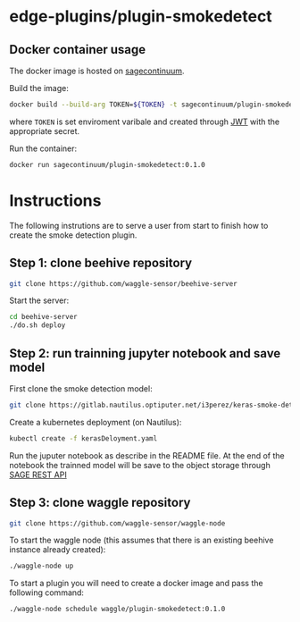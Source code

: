 # edge-plugins/plugin-smokedetect

Docker container usage
-------------
The docker image is hosted on [sagecontinuum](https://hub.docker.com/orgs/sagecontinuum).

Build the image:
```bash
docker build --build-arg TOKEN=${TOKEN} -t sagecontinuum/plugin-smokedetect:0.1.0 .
```
where `TOKEN` is set enviroment varibale and created through [JWT](https://jwt.io/) with the appropriate secret.

Run the container:
```bash
docker run sagecontinuum/plugin-smokedetect:0.1.0
```
# Instructions
The following instrutions are to serve a user from start to finish how to create the smoke detection plugin.

## Step 1: clone beehive repository 
```bash
git clone https://github.com/waggle-sensor/beehive-server
```
Start the server:
```bash
cd beehive-server
./do.sh deploy
```

## Step 2: run trainning jupyter notebook and save model
First clone the smoke detection model:
```bash
git clone https://gitlab.nautilus.optiputer.net/i3perez/keras-smoke-detection
```
Create a kubernetes deployment (on Nautilus):
```bash
kubectl create -f kerasDeloyment.yaml
```
Run the juputer notebook as describe in the README file. At the end of the notebook
the trainned model will be save to the object storage through [SAGE REST API](https://github.com/sagecontinuum/sage-restapi)

## Step 3: clone waggle repository
```bash
git clone https://github.com/waggle-sensor/waggle-node
```
To start the waggle node (this assumes that there is an existing beehive instance already created):
```bash
./waggle-node up
```

To start a plugin you will need to create a docker image and pass the following command:
```bash
./waggle-node schedule waggle/plugin-smokedetect:0.1.0
```

